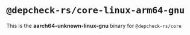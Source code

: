 # `@depcheck-rs/core-linux-arm64-gnu`

This is the **aarch64-unknown-linux-gnu** binary for `@depcheck-rs/core`
